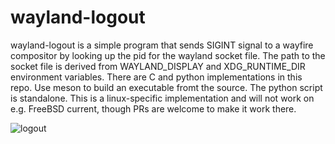# wayland-logout

wayland-logout is a simple program that sends SIGINT signal to a wayfire compositor by looking up the pid for the wayland socket file. The path to the socket file is derived from WAYLAND_DISPLAY and XDG_RUNTIME_DIR environment variables. There are C and python implementations in this repo. Use meson to build an executable fromt the source. The python script is standalone. This is a linux-specific implementation and will not work on e.g. FreeBSD current, though PRs are welcome to make it work there.

![logout](/logout.png)
